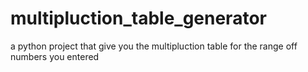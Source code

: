 # multipluction_table_generator
a python project that give you the multipluction table for the range off numbers you entered
